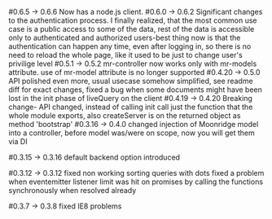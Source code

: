 #0.6.5 -> 0.6.6
    Now has a node.js client.
#0.6.0 -> 0.6.2
    Significant changes to the authentication process. I finally realized, that the most common use case is a public
    access to some of the data, rest of the data is accessible only to authenticated and authorized users-best thing
    now is that the authentication can happen any time, even after logging in, so there is no need to reload the whole
    page, like it used to be just to change user's privilige level
#0.5.1 -> 0.5.2
	mr-controller now works only with mr-models attribute. use of mr-model attribute is no longer supported
#0.4.20 -> 0.5.0
	API polished even more, usual usecase somehow simplified, see readme diff for exact changes,
	fixed a bug when some documents might have been lost in the init phase of liveQuery on the client
#0.4.19 -> 0.4.20
	Breaking change- API changed, instead of calling init call just the function that the whole module exports, 
	also createServer is on the returned object as method 'bootstrap'
#0.3.16 -> 0.4.0
    changed injection of Moonridge model into a controller, before model was/were on scope, now you will get them via DI

#0.3.15 -> 0.3.16
    default backend option introduced

#0.3.12 -> 0.3.12
    fixed non working sorting queries with dots
    fixed a problem when eventemitter listener limit was hit on promises by calling the functions synchronously when resolved already

#0.3.7 -> 0.3.8
    fixed IE8 problems
